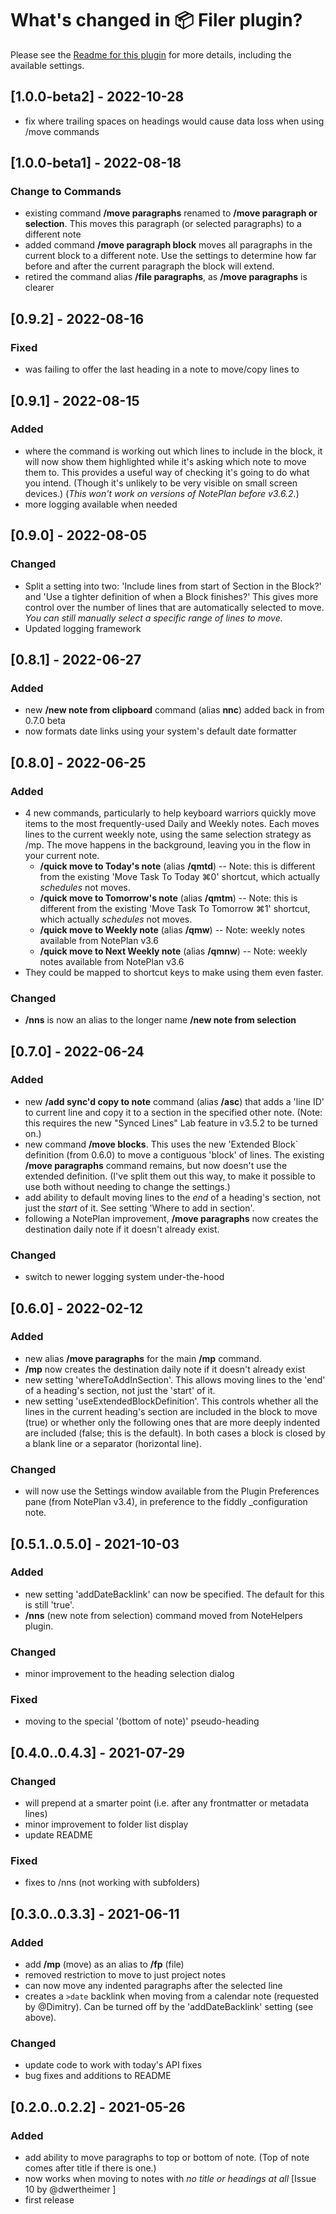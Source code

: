 # What's changed in 📦 Filer plugin?
Please see the [Readme for this plugin](https://github.com/NotePlan/plugins/tree/main/jgclark.Filer) for more details, including the available settings.

## [1.0.0-beta2] - 2022-10-28
- fix where trailing spaces on headings would cause data loss when using /move commands

## [1.0.0-beta1] - 2022-08-18
### Change to Commands
- existing command **/move paragraphs** renamed to **/move paragraph or selection**. This moves this paragraph (or selected paragraphs) to a different note
- added command **/move paragraph block** moves all paragraphs in the current block to a different note. Use the settings to determine how far before and after the current paragraph the block will extend.
- retired the command alias **/file paragraphs**, as **/move paragraphs** is clearer

## [0.9.2] - 2022-08-16
### Fixed
- was failing to offer the last heading in a note to move/copy lines to

## [0.9.1] - 2022-08-15
### Added
- where the command is working out which lines to include in the block, it will now show them highlighted while it's asking which note to move them to. This provides a useful way of checking it's going to do what you intend. (Though it's unlikely to be very visible on small screen devices.) (_This won't work on versions of NotePlan before v3.6.2._)
- more logging available when needed

## [0.9.0] - 2022-08-05
### Changed
- Split a setting into two: 'Include lines from start of Section in the Block?' and 'Use a tighter definition of when a Block finishes?'  This gives more control over the number of lines that are automatically selected to move. _You can still manually select a specific range of lines to move._
- Updated logging framework

## [0.8.1] - 2022-06-27
### Added
- new **/new note from clipboard** command (alias **nnc**) added back in from 0.7.0 beta
- now formats date links using your system's default date formatter

## [0.8.0] - 2022-06-25
### Added
- 4 new commands, particularly to help keyboard warriors quickly move items to the most frequently-used Daily and Weekly notes. Each moves lines to the current weekly note, using the same selection strategy as /mp. The move happens in the background, leaving you in the flow in your current note.
  - **/quick move to Today's note** (alias **/qmtd**) -- Note: this is different from the existing 'Move Task To Today ⌘0' shortcut, which actually _schedules_ not moves.
  - **/quick move to Tomorrow's note** (alias **/qmtm**) -- Note: this is different from the existing 'Move Task To Tomorrow ⌘1' shortcut, which actually _schedules_ not moves.
  - **/quick move to Weekly note** (alias **/qmw**) -- Note: weekly notes available from NotePlan v3.6
  - **/quick move to Next Weekly note** (alias **/qmnw**) -- Note: weekly notes available from NotePlan v3.6
- They could be mapped to shortcut keys to make using them even faster.

### Changed
- **/nns** is now an alias to the longer name **/new note from selection**

## [0.7.0] - 2022-06-24
### Added
- new **/add sync'd copy to note** command (alias **/asc**) that adds a 'line ID' to current line and copy it to a section in the specified other note. (Note: this requires the new "Synced Lines" Lab feature in v3.5.2 to be turned on.)
- new command **/move blocks**. This uses the new 'Extended Block` definition (from 0.6.0) to move a contiguous 'block' of lines. The existing **/move paragraphs** command remains, but now doesn't use the extended definition. (I've split them out this way, to make it possible to use both without needing to change the settings.)
- add ability to default moving lines to the _end_ of a heading's section, not just the _start_ of it. See setting 'Where to add in section'.
- following a NotePlan improvement, **/move paragraphs** now creates the destination daily note if it doesn't already exist.

### Changed
- switch to newer logging system under-the-hood
<!-- - refactored code to allow re-use of my paragraph block finding code. -->

## [0.6.0] - 2022-02-12
### Added
- new alias **/move paragraphs** for the main **/mp** command.
- **/mp** now creates the destination daily note if it doesn't already exist
- new setting 'whereToAddInSection'. This allows moving lines to the 'end' of a heading's section, not just the 'start' of it.
- new setting 'useExtendedBlockDefinition'. This controls whether all the lines in the current heading's section are included in the block to move (true) or whether only the following ones that are more deeply indented are included (false; this is the default). In both cases a block is closed by a blank line or a separator (horizontal line).

### Changed
- will now use the Settings window available from the Plugin Preferences pane (from NotePlan v3.4), in preference to the fiddly _configuration note.

## [0.5.1..0.5.0] - 2021-10-03
### Added
- new setting 'addDateBacklink' can now be specified. The default for this is still 'true'.
- **/nns** (new note from selection) command moved from NoteHelpers plugin.
### Changed
- minor improvement to the heading selection dialog
### Fixed
- moving to the special '(bottom of note)' pseudo-heading

## [0.4.0..0.4.3] - 2021-07-29
### Changed
- will prepend at a smarter point (i.e. after any frontmatter or metadata lines)
- minor improvement to folder list display
- update README
### Fixed
- fixes to /nns (not working with subfolders)

## [0.3.0..0.3.3] - 2021-06-11
### Added
- add **/mp** (move) as an alias to **/fp** (file)
- removed restriction to move to just project notes
- can now move any indented paragraphs after the selected line
- creates a `>date` backlink when moving from a calendar note (requested by @Dimitry). Can be turned off by the 'addDateBacklink' setting (see above).
### Changed
- update code to work with today's API fixes
- bug fixes and additions to README

## [0.2.0..0.2.2] - 2021-05-26
### Added
- add ability to move paragraphs to top or bottom of note. (Top of note comes after title if there is one.)
- now works when moving to notes with _no title or headings at all_ [Issue 10 by @dwertheimer ]
- first release
